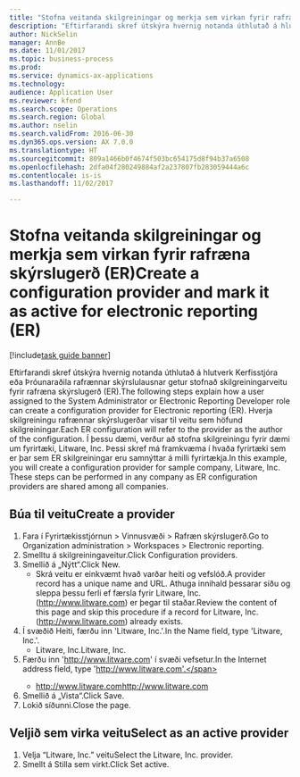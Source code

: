 ```yaml
--- 
title: "Stofna veitanda skilgreiningar og merkja sem virkan fyrir rafræna skýrslugerð (ER)"
description: "Eftirfarandi skref útskýra hvernig notanda úthlutað á hlutverk Kerfisstjóra eða Þróunaraðila rafrænnar skýrslulausnar getur stofnað skilgreiningarveitu fyrir rafræna skýrslugerð (ER)."
author: NickSelin
manager: AnnBe
ms.date: 11/01/2017
ms.topic: business-process
ms.prod: 
ms.service: dynamics-ax-applications
ms.technology: 
audience: Application User
ms.reviewer: kfend
ms.search.scope: Operations
ms.search.region: Global
ms.author: nselin
ms.search.validFrom: 2016-06-30
ms.dyn365.ops.version: AX 7.0.0
ms.translationtype: HT
ms.sourcegitcommit: 809a1466b0f4674f503bc654175d8f94b37a6508
ms.openlocfilehash: 2dfa04f280249884af2a237807fb283059444a6c
ms.contentlocale: is-is
ms.lasthandoff: 11/02/2017

---
```

# <a name="create-a-configuration-provider-and-mark-it-as-active-for-electronic-reporting-er"></a><span data-ttu-id="96096-103">Stofna veitanda skilgreiningar og merkja sem virkan fyrir rafræna skýrslugerð (ER)</span><span class="sxs-lookup"><span data-stu-id="96096-103">Create a configuration provider and mark it as active for electronic reporting (ER)</span></span>

[!include[task guide banner](../../includes/task-guide-banner.md)]

<span data-ttu-id="96096-104">Eftirfarandi skref útskýra hvernig notanda úthlutað á hlutverk Kerfisstjóra eða Þróunaraðila rafrænnar skýrslulausnar getur stofnað skilgreiningarveitu fyrir rafræna skýrslugerð (ER).</span><span class="sxs-lookup"><span data-stu-id="96096-104">The following steps explain how a user assigned to the System Administrator or Electronic Reporting Developer role can create a configuration provider for Electronic reporting (ER).</span></span> <span data-ttu-id="96096-105">Hverja skilgreiningu rafrænnar skýrslugerðar vísar til veitu sem höfund skilgreiningar.</span><span class="sxs-lookup"><span data-stu-id="96096-105">Each ER configuration will refer to the provider as the author of the configuration.</span></span> <span data-ttu-id="96096-106">Í þessu dæmi, verður að stofna skilgreiningu fyrir dæmi um fyrirtæki, Litware, Inc. Þessi skref má framkvæma í hvaða fyrirtæki sem er þar sem ER skilgreiningar eru samnýttar á milli fyrirtækja.</span><span class="sxs-lookup"><span data-stu-id="96096-106">In this example, you will create a configuration provider for sample company, Litware, Inc. These steps can be performed in any company as ER configuration providers are shared among all companies.</span></span>


## <a name="create-a-provider"></a><span data-ttu-id="96096-107">Búa til veitu</span><span class="sxs-lookup"><span data-stu-id="96096-107">Create a provider</span></span>
1. <span data-ttu-id="96096-108">Fara í Fyrirtækisstjórnun > Vinnusvæði > Rafræn skýrslugerð.</span><span class="sxs-lookup"><span data-stu-id="96096-108">Go to Organization administration > Workspaces > Electronic reporting.</span></span>
2. <span data-ttu-id="96096-109">Smelltu á skilgreiningaveitur.</span><span class="sxs-lookup"><span data-stu-id="96096-109">Click Configuration providers.</span></span>
3. <span data-ttu-id="96096-110">Smellið á „Nýtt“.</span><span class="sxs-lookup"><span data-stu-id="96096-110">Click New.</span></span>
    * <span data-ttu-id="96096-111">Skrá veitu er einkvæmt hvað varðar heiti og vefslóð.</span><span class="sxs-lookup"><span data-stu-id="96096-111">A provider record has a unique name and URL.</span></span> <span data-ttu-id="96096-112">Athuga innihald þessarar síðu og sleppa þessu ferli ef færsla fyrir Litware, Inc. (http://www.litware.com) er þegar til staðar.</span><span class="sxs-lookup"><span data-stu-id="96096-112">Review the content of this page and skip this procedure if a record for Litware, Inc. (http://www.litware.com) already exists.</span></span>  
4. <span data-ttu-id="96096-113">Í svæðið Heiti, færðu inn 'Litware, Inc.'.</span><span class="sxs-lookup"><span data-stu-id="96096-113">In the Name field, type 'Litware, Inc.'.</span></span>
    * <span data-ttu-id="96096-114">Litware, Inc.</span><span class="sxs-lookup"><span data-stu-id="96096-114">Litware, Inc.</span></span>  
5. <span data-ttu-id="96096-115">Færðu inn 'http://www.litware.com' í svæði vefsetur.</span><span class="sxs-lookup"><span data-stu-id="96096-115">In the Internet address field, type 'http://www.litware.com'.</span></span>
    * <span data-ttu-id="96096-116">http://www.litware.com</span><span class="sxs-lookup"><span data-stu-id="96096-116">http://www.litware.com</span></span>  
6. <span data-ttu-id="96096-117">Smellið á „Vista“.</span><span class="sxs-lookup"><span data-stu-id="96096-117">Click Save.</span></span>
7. <span data-ttu-id="96096-118">Lokið síðunni.</span><span class="sxs-lookup"><span data-stu-id="96096-118">Close the page.</span></span>

## <a name="select-as-an-active-provider"></a><span data-ttu-id="96096-119">Veljið sem virka veitu</span><span class="sxs-lookup"><span data-stu-id="96096-119">Select as an active provider</span></span>
1. <span data-ttu-id="96096-120">Velja “Litware, Inc.” veitu</span><span class="sxs-lookup"><span data-stu-id="96096-120">Select the Litware, Inc. provider.</span></span>
2. <span data-ttu-id="96096-121">Smellt á Stilla sem virkt.</span><span class="sxs-lookup"><span data-stu-id="96096-121">Click Set active.</span></span>


